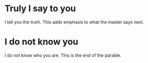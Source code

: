
# Truly I say to you
I tell you the truth. This adds emphasis to what the master says next.

# I do not know you
I do not know who you are. This is the end of the parable.